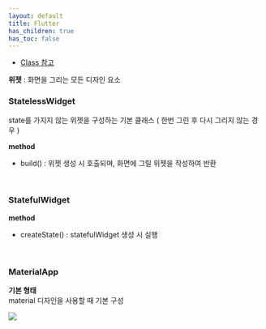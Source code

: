 ```yaml
---
layout: default
title: Flutter
has_children: true
has_toc: false
---
```


- [Class 참고](https://api.flutter.dev/flutter/material/material-library.html#classes)

**위젯** : 화면을 그리는 모든 디자인 요소

### StatelessWidget

state를 가지지 않는 위젯을 구성하는 기본 클래스 ( 한번 그린 후 다시 그리지 않는 경우 )

**method**

- build() : 위젯 생성 시 호출되며, 화면에 그릴 위젯을 작성하여 반환

<br/>

### StatefulWidget

**method**

- createState() : statefulWidget 생성 시 실행

<br/>

### MaterialApp

**기본 형태**<br/>
material 디자인을 사용할 때 기본 구성

![](../../../images/flutter/basic-material-app.png)
